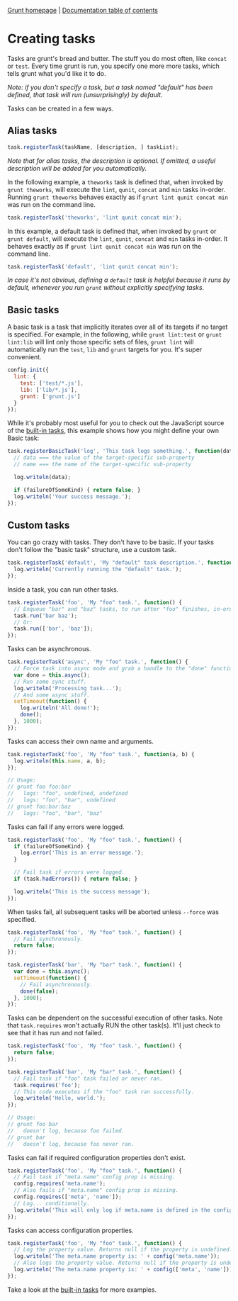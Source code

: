 [Grunt homepage](https://github.com/cowboy/grunt) | [Documentation table of contents](toc.md)

# Creating tasks

Tasks are grunt's bread and butter. The stuff you do most often, like `concat` or `test`. Every time grunt is run, you specify one more more tasks, which tells grunt what you'd like it to do.

_Note: if you don't specify a task, but a task named "default" has been defined, that task will run (unsurprisingly) by default._

Tasks can be created in a few ways.

## Alias tasks

```javascript
task.registerTask(taskName, [description, ] taskList);
```

_Note that for alias tasks, the description is optional. If omitted, a useful description will be added for you automatically._

In the following example, a `theworks` task is defined that, when invoked by `grunt theworks`, will execute the `lint`, `qunit`, `concat` and `min` tasks in-order. Running `grunt theworks` behaves exactly as if `grunt lint qunit concat min` was run on the command line.

```javascript
task.registerTask('theworks', 'lint qunit concat min');
```

In this example, a default task is defined that, when invoked by `grunt` or `grunt default`, will execute the `lint`, `qunit`, `concat` and `min` tasks in-order. It behaves exactly as if `grunt lint qunit concat min` was run on the command line.

```javascript
task.registerTask('default', 'lint qunit concat min');
```

_In case it's not obvious, defining a `default` task is helpful because it runs by default, whenever you run `grunt` without explicitly specifying tasks._

## Basic tasks
A basic task is a task that implicitly iterates over all of its targets if no target is specified. For example, in the following, while `grunt lint:test` or `grunt lint:lib` will lint only those specific sets of files, `grunt lint` will automatically run the `test`, `lib` and `grunt` targets for you. It's super convenient.

```javascript
config.init({
  lint: {
    test: ['test/*.js'],
    lib: ['lib/*.js'],
    grunt: ['grunt.js']
  }
});
```

While it's probably most useful for you to check out the JavaScript source of the [built-in tasks](https://github.com/cowboy/grunt/tree/master/tasks), this example shows how you might define your own Basic task:

```javascript
task.registerBasicTask('log', 'This task logs something.', function(data, name) {
  // data === the value of the target-specific sub-property
  // name === the name of the target-specific sub-property

  log.writeln(data);

  if (failureOfSomeKind) { return false; }
  log.writeln('Your success message.');
});
```

## Custom tasks
You can go crazy with tasks. They don't have to be basic. If your tasks don't follow the "basic task" structure, use a custom task.

```javascript
task.registerTask('default', 'My "default" task description.', function() {
  log.writeln('Currently running the "default" task.');
});
```

Inside a task, you can run other tasks.

```javascript
task.registerTask('foo', 'My "foo" task.', function() {
  // Enqueue "bar" and "baz" tasks, to run after "foo" finishes, in-order.
  task.run('bar baz');
  // Or:
  task.run(['bar', 'baz']);
});
```

Tasks can be asynchronous.

```javascript
task.registerTask('async', 'My "foo" task.', function() {
  // Force task into async mode and grab a handle to the "done" function.
  var done = this.async();
  // Run some sync stuff.
  log.writeln('Processing task...');
  // And some async stuff.
  setTimeout(function() {
    log.writeln('All done!');
    done();
  }, 1000);
});
```

Tasks can access their own name and arguments.

```javascript
task.registerTask('foo', 'My "foo" task.', function(a, b) {
  log.writeln(this.name, a, b);
});

// Usage:
// grunt foo foo:bar
//   logs: "foo", undefined, undefined
//   logs: "foo", "bar", undefined
// grunt foo:bar:baz
//   logs: "foo", "bar", "baz"
```

Tasks can fail if any errors were logged.

```javascript
task.registerTask('foo', 'My "foo" task.', function() {
  if (failureOfSomeKind) {
    log.error('This is an error message.');
  }

  // Fail task if errors were logged.
  if (task.hadErrors()) { return false; }

  log.writeln('This is the success message');
});
```

When tasks fail, all subsequent tasks will be aborted unless `--force` was specified.

```javascript
task.registerTask('foo', 'My "foo" task.', function() {
  // Fail synchronously.
  return false;
});

task.registerTask('bar', 'My "bar" task.', function() {
  var done = this.async();
  setTimeout(function() {
    // Fail asynchronously.
    done(false);
  }, 1000);
});
```

Tasks can be dependent on the successful execution of other tasks. Note that `task.requires` won't actually RUN the other task(s). It'll just check to see that it has run and not failed.

```javascript
task.registerTask('foo', 'My "foo" task.', function() {
  return false;
});

task.registerTask('bar', 'My "bar" task.', function() {
  // Fail task if "foo" task failed or never ran.
  task.requires('foo');
  // This code executes if the "foo" task ran successfully.
  log.writeln('Hello, world.');
});

// Usage:
// grunt foo bar
//   doesn't log, because foo failed.
// grunt bar
//   doesn't log, because foo never ran.
```

Tasks can fail if required configuration properties don't exist.

```javascript
task.registerTask('foo', 'My "foo" task.', function() {
  // Fail task if "meta.name" config prop is missing.
  config.requires('meta.name');
  // Also fails if "meta.name" config prop is missing.
  config.requires(['meta', 'name']);
  // Log... conditionally.
  log.writeln('This will only log if meta.name is defined in the config.');
});
```

Tasks can access configuration properties.

```javascript
task.registerTask('foo', 'My "foo" task.', function() {
  // Log the property value. Returns null if the property is undefined.
  log.writeln('The meta.name property is: ' + config('meta.name'));
  // Also logs the property value. Returns null if the property is undefined.
  log.writeln('The meta.name property is: ' + config(['meta', 'name']));
});
```

Take a look at the [built-in tasks](https://github.com/cowboy/grunt/tree/master/tasks) for more examples.
